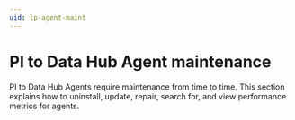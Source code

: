 ```yaml
---
uid: lp-agent-maint
---
```


# PI to Data Hub Agent maintenance

PI to Data Hub Agents require maintenance from time to time. This section explains how to uninstall, update, repair, search for, and view performance metrics for agents.  
